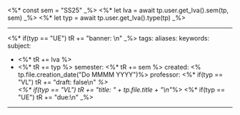 <%* const sem = "SS25" _%>
<%* let lva = await tp.user.get_lva().sem(tp, sem) _%>
<%* let typ = await tp.user.get_lva().type(tp) _%>
 
---
<%* if(typ == "UE") tR += "banner: \n" _%>
tags: 
aliases: 
keywords: 
subject:
  - <%* tR += lva %>
  - <%* tR += typ %>
semester: <%* tR += sem %>
created: <% tp.file.creation_date("Do MMMM YYYY")%>
professor:
<%* if(typ == "VL") tR += "draft: false\n" _%>  
<%* if(typ == "VL") tR += "title: " + tp.file.title + "\n"_%>
<%* if(typ == "UE") tR += "due:\n" _%>
---
 
